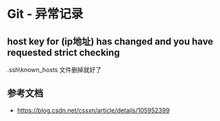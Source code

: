 # Git - 异常记录

## host key for (ip地址) has changed and you have requested strict checking

.ssh\known_hosts 文件删掉就好了

## 参考文档

- https://blog.csdn.net/cssxn/article/details/105952399
